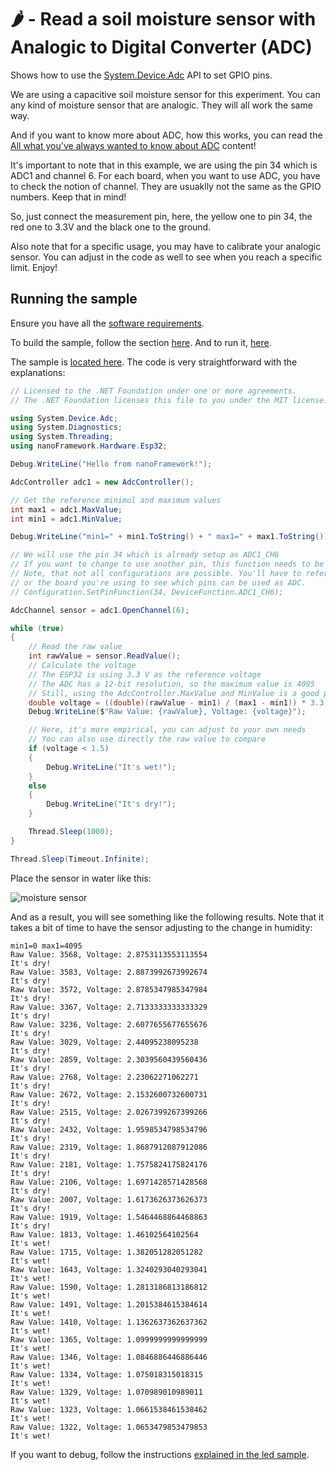 # 🌶️ - Read a soil moisture sensor with Analogic to Digital Converter (ADC)

Shows how to use the [System.Device.Adc](https://docs.nanoframework.net/api/System.Device.Adc.html) API to set GPIO pins.

We are using a capacitive soil moisture sensor for this experiment. You can any kind of moisture sensor that are analogic. They will all work the same way.

And if you want to know more about ADC, how this works, you can read the [All what you've always wanted to know about ADC](https://docs.nanoframework.net/content/getting-started-guides/adc-explained.html) content!

It's important to note that in this example, we are using the pin 34 which is ADC1 and channel 6. For each board, when you want to use ADC, you have to check the notion of channel. They are usuaklly not the same as the GPIO numbers. Keep that in mind!

So, just connect the measurement pin, here, the yellow one to pin 34, the red one to 3.3V and the black one to the ground.

Also note that for a specific usage, you may have to calibrate your analogic sensor. You can adjust in the code as well to see when you reach a specific limit. Enjoy!

## Running the sample

Ensure you have all the [software requirements](../README.md#software-requirements).

To build the sample, follow the section [here](../README.md#build-the-sample). And to run it, [here](../README.md#run-the-sample).

The sample is [located here](./Program.cs). The code is very straightforward with the explanations:

```csharp
// Licensed to the .NET Foundation under one or more agreements.
// The .NET Foundation licenses this file to you under the MIT license.

using System.Device.Adc;
using System.Diagnostics;
using System.Threading;
using nanoFramework.Hardware.Esp32;

Debug.WriteLine("Hello from nanoFramework!");

AdcController adc1 = new AdcController();

// Get the reference minimul and maximum values
int max1 = adc1.MaxValue;
int min1 = adc1.MinValue;

Debug.WriteLine("min1=" + min1.ToString() + " max1=" + max1.ToString());

// We will use the pin 34 which is already setup as ADC1_CH6
// If you want to change to use another pin, this function needs to be used to setup the pin
// Note, that not all configurations are possible. You'll have to refer to the ESP32 Technical Reference Manual
// or the board you're using to see which pins can be used as ADC.
// Configuration.SetPinFunction(34, DeviceFunction.ADC1_CH6);

AdcChannel sensor = adc1.OpenChannel(6);

while (true)
{
    // Read the raw value
    int rawValue = sensor.ReadValue();
    // Calculate the voltage
    // The ESP32 is using 3.3 V as the reference voltage
    // The ADC has a 12-bit resolution, so the maximum value is 4095
    // Still, using the AdcController.MaxValue and MinValue is a good practice
    double voltage = ((double)(rawValue - min1) / (max1 - min1)) * 3.3;
    Debug.WriteLine($"Raw Value: {rawValue}, Voltage: {voltage}");

    // Here, it's more empirical, you can adjust to your own needs
    // You can also use directly the raw value to compare
    if (voltage < 1.5)
    {
        Debug.WriteLine("It's wet!");
    }
    else
    {
        Debug.WriteLine("It's dry!");
    }

    Thread.Sleep(1000);
}

Thread.Sleep(Timeout.Infinite);
```

Place the sensor in water like this:

![moisture sensor](../Docs/moisture-sensor.png)

And as a result, you will see something like the following results. Note that it takes a bit of time to have the sensor adjusting to the change in humidity:

```text
min1=0 max1=4095
Raw Value: 3568, Voltage: 2.8753113553113554
It's dry!
Raw Value: 3583, Voltage: 2.8873992673992674
It's dry!
Raw Value: 3572, Voltage: 2.8785347985347984
It's dry!
Raw Value: 3367, Voltage: 2.7133333333333329
It's dry!
Raw Value: 3236, Voltage: 2.6077655677655676
It's dry!
Raw Value: 3029, Voltage: 2.44095238095238
It's dry!
Raw Value: 2859, Voltage: 2.3039560439560436
It's dry!
Raw Value: 2768, Voltage: 2.23062271062271
It's dry!
Raw Value: 2672, Voltage: 2.1532600732600731
It's dry!
Raw Value: 2515, Voltage: 2.0267399267399266
It's dry!
Raw Value: 2432, Voltage: 1.9598534798534796
It's dry!
Raw Value: 2319, Voltage: 1.8687912087912086
It's dry!
Raw Value: 2181, Voltage: 1.7575824175824176
It's dry!
Raw Value: 2106, Voltage: 1.6971428571428568
It's dry!
Raw Value: 2007, Voltage: 1.6173626373626373
It's dry!
Raw Value: 1919, Voltage: 1.5464468864468863
It's dry!
Raw Value: 1813, Voltage: 1.46102564102564
It's wet!
Raw Value: 1715, Voltage: 1.382051282051282
It's wet!
Raw Value: 1643, Voltage: 1.3240293040293041
It's wet!
Raw Value: 1590, Voltage: 1.2813186813186812
It's wet!
Raw Value: 1491, Voltage: 1.2015384615384614
It's wet!
Raw Value: 1410, Voltage: 1.1362637362637362
It's wet!
Raw Value: 1365, Voltage: 1.0999999999999999
It's wet!
Raw Value: 1346, Voltage: 1.0846886446886446
It's wet!
Raw Value: 1334, Voltage: 1.075018315018315
It's wet!
Raw Value: 1329, Voltage: 1.070989010989011
It's wet!
Raw Value: 1323, Voltage: 1.0661538461538462
It's wet!
Raw Value: 1322, Voltage: 1.0653479853479853
It's wet!
```

If you want to debug, follow the instructions [explained in the led sample](../BlinkLed//README.md#debugging).